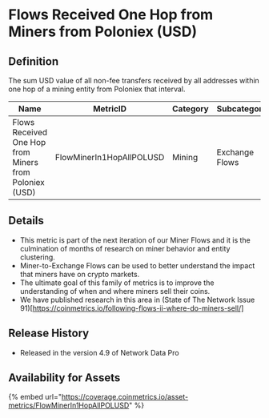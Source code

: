 # Flows Received One Hop from Miners from Poloniex (USD)

## Definition

The sum USD value of all non-fee transfers received by all addresses within one hop of a mining entity from Poloniex that interval.

| Name                                                   | MetricID                 | Category | Subcategory    | Type | Unit | Interval |
| ------------------------------------------------------ | ------------------------ | -------- | -------------- | ---- | ---- | -------- |
| Flows Received One Hop from Miners from Poloniex (USD) | FlowMinerIn1HopAllPOLUSD | Mining   | Exchange Flows | Sum  | USD  | 1 day    |

## Details

* This metric is part of the next iteration of our Miner Flows and it is the culmination of months of research on miner behavior and entity clustering.
* Miner-to-Exchange Flows can be used to better understand the impact that miners have on crypto markets.
* The ultimate goal of this family of metrics is to improve the understanding of when and where miners sell their coins.
* We have published research in this area in (State of The Network Issue 91)\[https://coinmetrics.io/following-flows-ii-where-do-miners-sell/]

## Release History

* Released in the version 4.9 of Network Data Pro

## Availability for Assets

{% embed url="https://coverage.coinmetrics.io/asset-metrics/FlowMinerIn1HopAllPOLUSD" %}
